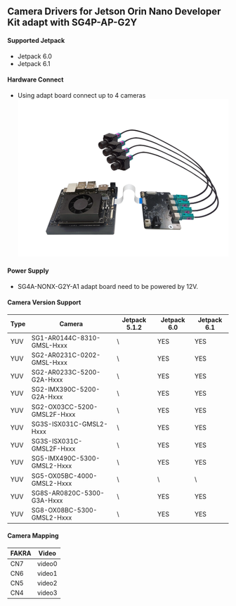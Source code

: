 ## Camera Drivers for Jetson Orin Nano Developer Kit adapt with SG4P-AP-G2Y

#### Supported Jetpack

* Jetpack 6.0
* Jetpack 6.1

#### Hardware Connect

* Using adapt board connect up to 4 cameras
  ![atl text](../../SENSING%20Deserializer%20Adapt%20Board/SG4A-NONX-G2Y-A1%20with%20Jetson%20Orin%20Nano&NX%20Devkit.png)

#### Power Supply

* SG4A-NONX-G2Y-A1 adapt board need to be powered by 12V.

#### Camera Version Support

| Type | Camera                      | Jetpack 5.1.2 | Jetpack 6.0 | Jetpack 6.1 |
| ---- | --------------------------- | ------------- | ----------- | ----------- |
| YUV  | SG1-AR0144C-8310-GMSL-Hxxx  | \             | YES         | YES         |
| YUV  | SG2-AR0231C-0202-GMSL-Hxxx  | \             | YES         | YES         |
| YUV  | SG2-AR0233C-5200-G2A-Hxxx   | \             | YES         | YES         |
| YUV  | SG2-IMX390C-5200-G2A-Hxxx   | \             | YES         | YES         |
| YUV  | SG2-OX03CC-5200-GMSL2F-Hxxx | \             | YES         | YES         |
| YUV  | SG3S-ISX031C-GMSL2-Hxxx     | \             | YES         | YES         |
| YUV  | SG3S-ISX031C-GMSL2F-Hxxx    | \             | YES         | YES         |
| YUV  | SG5-IMX490C-5300-GMSL2-Hxxx | \             | YES         | YES         |
| YUV  | SG5-OX05BC-4000-GMSL2-Hxxx  | \             | \           | \           |
| YUV  | SG8S-AR0820C-5300-G3A-Hxxx  | \             | YES         | YES         |
| YUV  | SG8-OX08BC-5300-GMSL2-Hxxx  | \             | YES         | YES         |

#### Camera Mapping

| FAKRA | Video  |
| ----- | ------ |
|  CN7  | video0 |
|  CN6  | video1 |
|  CN5  | video2 |
|  CN4  | video3 |
